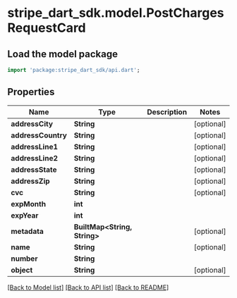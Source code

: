# stripe_dart_sdk.model.PostChargesRequestCard

## Load the model package
```dart
import 'package:stripe_dart_sdk/api.dart';
```

## Properties
Name | Type | Description | Notes
------------ | ------------- | ------------- | -------------
**addressCity** | **String** |  | [optional] 
**addressCountry** | **String** |  | [optional] 
**addressLine1** | **String** |  | [optional] 
**addressLine2** | **String** |  | [optional] 
**addressState** | **String** |  | [optional] 
**addressZip** | **String** |  | [optional] 
**cvc** | **String** |  | [optional] 
**expMonth** | **int** |  | 
**expYear** | **int** |  | 
**metadata** | **BuiltMap&lt;String, String&gt;** |  | [optional] 
**name** | **String** |  | [optional] 
**number** | **String** |  | 
**object** | **String** |  | [optional] 

[[Back to Model list]](../README.md#documentation-for-models) [[Back to API list]](../README.md#documentation-for-api-endpoints) [[Back to README]](../README.md)


